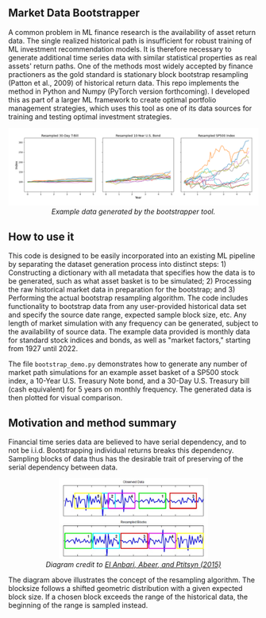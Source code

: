 
## Market Data Bootstrapper

A common problem in ML finance research is the availability of asset return data. The single realized historical path is insufficient for robust training of ML investment recommendation models. It is therefore necessary to generate additional time series data with similar statistical properties as real assets' return paths. One of the methods most widely accepted by finance practioners as the gold standard is stationary block bootstrap resampling (Patton et al., 2009) of historical return data. This repo implements the method in Python and Numpy (PyTorch version forthcoming). I developed this as part of a larger ML framework to create optimal portfolio management strategies, which uses this tool as one of its data sources for training and testing optimal investment strategies.

<p align="center">
    <img src="example_plot.png" width="700"  /><br> 
    <em > Example data generated by the bootstrapper tool.</em>
</p>


## How to use it

This code is designed to be easily incorporated into an existing ML pipeline by separating the dataset generation process into distinct steps: 1) Constructing a dictionary with all  metadata that specifies how the data is to be generated, such as what asset basket is to be simulated; 2) Processing the raw historical market data in preparation for the bootstrap; and 3) Performing the actual bootstrap resampling algorithm. The code includes functionality to bootstrap data from any user-provided historical data set and specify the source date range, expected sample block size, etc. Any length of market simulation with any frequency can be generated, subject to the availability of source data. The example data provided is monthly data for standard stock indices and bonds, as well as "market factors," starting from 1927 until 2022. 

The file `bootstrap_demo.py` demonstrates how to generate any number of market path simulations for an example asset basket of a SP500 stock index, a 10-Year U.S. Treasury Note bond, and a 30-Day U.S. Treasury bill (cash equivalent) for 5 years on monthly frequency. The generated data is then plotted for visual comparison. 


## Motivation and method summary

Financial time series data are believed to have serial dependency, and to not be i.i.d. Bootstrapping individual returns breaks this dependency. Sampling blocks of data thus has the desirable trait of preserving of the serial dependency between data. 

<p align="center">
    <img src="block_bootstrap.png" width="300"  /><br> 
    <em > Diagram credit to
<a href="https://journals.plos.org/plosone/article?id=10.1371/journal.pone.0131111">El Anbari, Abeer, and Ptitsyn (2015)</a>
</em>
</p>

The diagram above illustrates the concept of the resampling algorithm. The blocksize follows a shifted geometric distribution with a given expected block size. If a chosen block exceeds the range of the historical data, the beginning of the range is sampled instead. 

